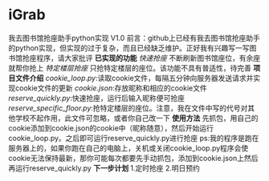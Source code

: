 # iGrab
我去图书馆抢座助手python实现 V1.0
前言：github上已经有我去图书馆抢座助手的python实现，但实现的过于复杂，而且已经缺乏维护。正好我有兴趣写一写图书馆抢座程序，请大家批评
**已实现的功能**
*快速抢座*
不断刷新图书馆座位，有余座就帮你抢上
*特定楼层抢座*
只抢特定楼层的座位。该功能不具有普适性，待完善
**项目文件介绍**
*cookie_loop.py*:读取cookie文件，每隔五分钟向服务器发送请求并实现cookie文件的更新
*cookie.json*:存放昵称和相应的cookie文件
*reserve_quickly.py*:快速抢座，运行后输入昵称便可抢座
*reserve_specific_floor.py*:抢特定楼层的座位。注意，我在文件中写的代号对其他学校不起作用，此文件可忽略，或者你自己改一下
**使用方法**
先抓包，用自己的cookie添加到cookie.json的cookie中（昵称随意），然后开始运行cookie_loop.py。之后即可运行reserve_quickly.py进行抢座
ps:我的程序是跑在服务器上的，如果你跑在自己的电脑上，关机或关闭cookie_loop.py程序会使cookie无法保持最新，那你可能每次都要先手动抓包，添加到cookie.json上然后再运行reserve_quickly.py
**下一步计划**
1.定时抢座
2.明日预约